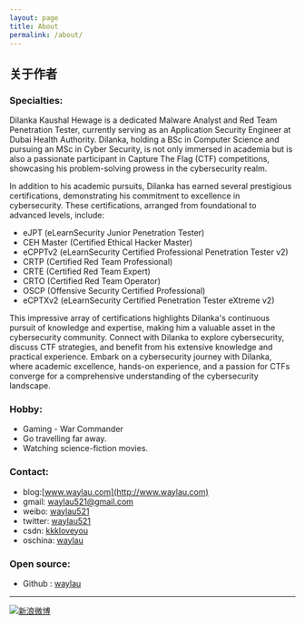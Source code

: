 ```yaml
---
layout: page
title: About
permalink: /about/
---
```


## 关于作者

### Specialties:

Dilanka Kaushal Hewage is a dedicated Malware Analyst and Red Team Penetration Tester, currently serving as an Application Security Engineer at Dubai Health Authority. Dilanka, holding a BSc in Computer Science and pursuing an MSc in Cyber Security, is not only immersed in academia but is also a passionate participant in Capture The Flag (CTF) competitions, showcasing his problem-solving prowess in the cybersecurity realm.

In addition to his academic pursuits, Dilanka has earned several prestigious certifications, demonstrating his commitment to excellence in cybersecurity. These certifications, arranged from foundational to advanced levels, include:

* eJPT (eLearnSecurity Junior Penetration Tester)
* CEH Master (Certified Ethical Hacker Master)
* eCPPTv2 (eLearnSecurity Certified Professional Penetration Tester v2)
* CRTP (Certified Red Team Professional)
* CRTE (Certified Red Team Expert)
* CRTO (Certified Red Team Operator)
* OSCP (Offensive Security Certified Professional)
* eCPTXv2 (eLearnSecurity Certified Penetration Tester eXtreme v2)

This impressive array of certifications highlights Dilanka's continuous pursuit of knowledge and expertise, making him a valuable asset in the cybersecurity community. Connect with Dilanka to explore cybersecurity, discuss CTF strategies, and benefit from his extensive knowledge and practical experience. Embark on a cybersecurity journey with Dilanka, where academic excellence, hands-on experience, and a passion for CTFs converge for a comprehensive understanding of the cybersecurity landscape.

### Hobby:

* Gaming - War Commander 
* Go travelling far away.
* Watching science-fiction movies.

### Contact:

* blog:[www.waylau.com](http://www.waylau.com)
* gmail: [waylau521@gmail.com](mailto:waylau521@gmail.com)
* weibo: [waylau521](http://weibo.com/waylau521)
* twitter: [waylau521](https://twitter.com/waylau521)
* csdn: [kkkloveyou](http://blog.csdn.net/kkkloveyou)
* oschina: [waylau](http://my.oschina.net/waylau)

### Open source:

* Github : [waylau](https://github.com/waylau)

----

[![新浪微博](http://service.t.sina.com.cn/widget/qmd/2117486514/c3e417d3/1.png)](http://weibo.com/u/2117486514?s=6uyXnP)